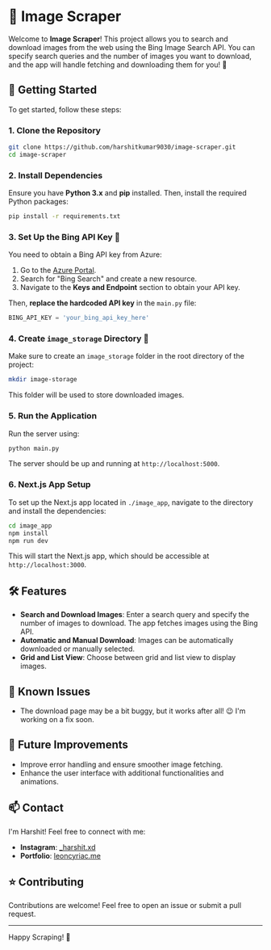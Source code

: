 
# 📸 Image Scraper

Welcome to **Image Scraper**! This project allows you to search and download images from the web using the Bing Image Search API. You can specify search queries and the number of images you want to download, and the app will handle fetching and downloading them for you! 🎉

## 🚀 Getting Started

To get started, follow these steps:

### 1. Clone the Repository

```bash
git clone https://github.com/harshitkumar9030/image-scraper.git
cd image-scraper
```

### 2. Install Dependencies

Ensure you have **Python 3.x** and **pip** installed. Then, install the required Python packages:

```bash
pip install -r requirements.txt
```

### 3. Set Up the Bing API Key 🔑

You need to obtain a Bing API key from Azure:

1. Go to the [Azure Portal](https://portal.azure.com/).
2. Search for "Bing Search" and create a new resource.
3. Navigate to the **Keys and Endpoint** section to obtain your API key.

Then, **replace the hardcoded API key** in the `main.py` file:

```python
BING_API_KEY = 'your_bing_api_key_here'
```

### 4. Create `image_storage` Directory 📂

Make sure to create an `image_storage` folder in the root directory of the project:

```bash
mkdir image-storage
```

This folder will be used to store downloaded images.

### 5. Run the Application

Run the server using:

```bash
python main.py
```

The server should be up and running at `http://localhost:5000`.

### 6. Next.js App Setup

To set up the Next.js app located in `./image_app`, navigate to the directory and install the dependencies:

```bash
cd image_app
npm install
npm run dev
```

This will start the Next.js app, which should be accessible at `http://localhost:3000`.

## 🛠 Features

- **Search and Download Images**: Enter a search query and specify the number of images to download. The app fetches images using the Bing API.
- **Automatic and Manual Download**: Images can be automatically downloaded or manually selected.
- **Grid and List View**: Choose between grid and list view to display images.

## 🐞 Known Issues

- The download page may be a bit buggy, but it works after all! 😉 I'm working on a fix soon. 

## 📝 Future Improvements

- Improve error handling and ensure smoother image fetching.
- Enhance the user interface with additional functionalities and animations.

## 📫 Contact

I'm Harshit! Feel free to connect with me:

- **Instagram**: [_harshit.xd](https://instagram.com/_harshit.xd)
- **Portfolio**: [leoncyriac.me](https://leoncyriac.me)

## ⭐️ Contributing

Contributions are welcome! Feel free to open an issue or submit a pull request.

---

Happy Scraping! 🎉
